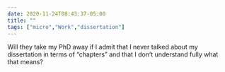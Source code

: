 ```yaml
---
date: 2020-11-24T08:43:37-05:00
title: ""
tags: ["micro","Work","dissertation"]
---
```

Will they take my PhD away if I admit that I never talked about my dissertation in terms of “chapters” and that I don’t understand fully what that means?
